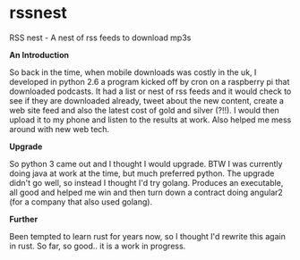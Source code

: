 # rssnest
RSS nest - A nest of rss feeds to download mp3s


**An Introduction**

So back in the time, when mobile downloads was costly in the uk, I developed
in python 2.6 a program kicked off by cron on a raspberry pi that downloaded podcasts. It had a list or nest of rss feeds and it would check to see if they are downloaded already, tweet about the new content, create a web site feed and also the latest cost of gold and silver (?!!). I would then upload it to my phone and listen to the results at work. Also helped me mess around with new web tech. 


**Upgrade**

So python 3 came out and I thought I would upgrade. BTW I was currently doing java at work at the time, but much preferred python. The upgrade didn't go well, so instead I thought I'd try golang. Produces an executable, all good and helped me win and then turn down a contract doing angular2 (for a company that also used golang). 


**Further**

Been tempted to learn rust for years now, so I thought I'd rewrite this again in rust. So far, so good.. it is a work in progress.